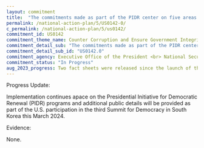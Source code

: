 ```yaml
---
layout: commitment
title:  "The commitments made as part of the PIDR center on five areas of work crucial to the functioning of transparent, accountable governance: (1) supporting free and independent media, (2) fighting corruption, (3) bolstering democratic reforms, (4) ad- vancing technology for democracy, and (5) defending free and fair elections and political processes."
permalink: /national-action-plan/5/US0142-0/
c_permalink: /national-action-plan/5/us0142/
commitment_id: US0142
commitment_theme_name: Counter Corruption and Ensure Government Integrity and Accountability to the Public
commitment_detail_sub: "The commitments made as part of the PIDR center on five areas of work crucial to the functioning of transparent, accountable governance: (1) supporting free and independent media, (2) fighting corruption, (3) bolstering democratic reforms, (4) ad- vancing technology for democracy, and (5) defending free and fair elections and political processes."
commitment_detail_sub_id: "US0142.0"
commitment_agency: Executive Office of the President <br> National Security Council
commitment_status: "In Progress"
aug_2023_progress: Two fact sheets were released since the launch of the Presidential Initiative for Democratic Renewal (PIDR) that provide useful updates on progress, one in November 2022 and one in March 2023. The fact sheets can be found here – <br><br><a href="https://www.whitehouse.gov/briefing-room/statements-releases/2022/11/29/fact-sheet-summit-for-democracy-progress-in-the-year-of-action/">https://www.whitehouse.gov/briefing-room/statements-releases/2022/11/29/fact-sheet-summit-for-democracy-progress-in-the-year-of-action/</a><br><br><a href="https://www.whitehouse.gov/briefing-room/statements-releases/2023/03/29/fact-sheet-the-biden-harris-administrations-abiding-commitment-to-democratic-renewal-at-home-and-abroad/#:~:text=At%20the%20first%20Summit%20for,through%20diplomacy%20and%20foreign%20assistance">https://www.whitehouse.gov/briefing-room/statements-releases/2023/03/29/fact-sheet-the-biden-harris-administrations-abiding-commitment-to-democratic-renewal-at-home-and-abroad/#:~:text=At%20the%20first%20Summit%20for,through%20diplomacy%20and%20foreign%20assistance</a>
---
```

Progress Update: 

Implementation continues apace on the Presidential Initiative for Democratic Renewal (PIDR) programs and additional public details will be provided as part of the U.S. participation in the third Summit for Democracy in South Korea this March 2024.

Evidence: 

None.
